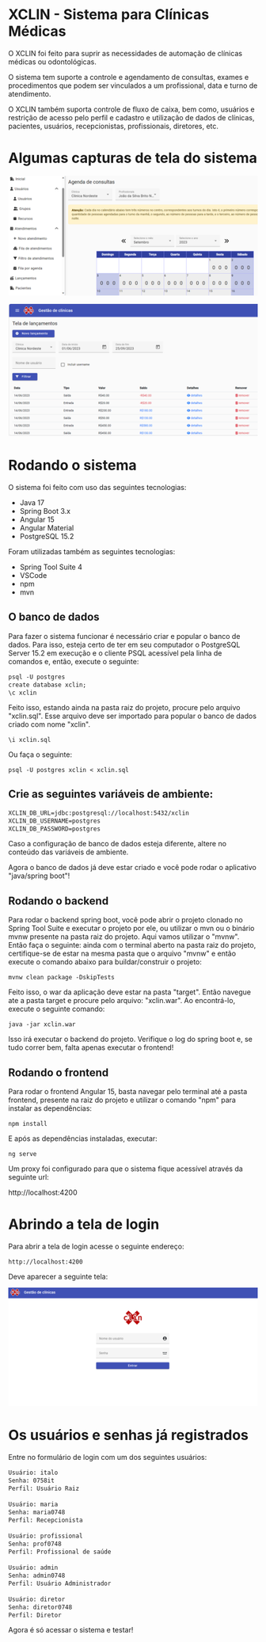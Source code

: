 # XCLIN - Sistema para Clínicas Médicas

O XCLIN foi feito para suprir as necessidades de automação de clínicas médicas ou odontológicas. 

O sistema tem suporte a controle e agendamento de consultas, exames e procedimentos que podem ser vinculados a um profissional, data e turno de atendimento. 

O XCLIN também suporta controle de fluxo de caixa, bem como, usuários e restrição de acesso pelo perfil e cadastro e utilização de dados de clínicas, pacientes, usuários, recepcionistas, profissionais, diretores, etc.

# Algumas capturas de tela do sistema

![Agendamento de consultas](doc/img/agenda-consultas.png)

![Tela de lançamentos](doc/img/lancamentos.png)

# Rodando o sistema

O sistema foi feito com uso das seguintes tecnologias:

* Java 17
* Spring Boot 3.x
* Angular 15
* Angular Material
* PostgreSQL 15.2

Foram utilizadas também as seguintes tecnologias:

* Spring Tool Suite 4
* VSCode
* npm
* mvn

## O banco de dados

Para fazer o sistema funcionar é necessário criar e popular o banco de dados. Para isso, esteja certo de ter em seu computador o PostgreSQL Server 15.2 em execução e o cliente PSQL acessível pela linha de comandos e, então, execute o seguinte:

```
psql -U postgres
create database xclin;
\c xclin	
  ```

Feito isso, estando ainda na pasta raiz do projeto, procure pelo arquivo "xclin.sql". Esse arquivo deve ser importado para popular o banco de dados criado com nome "xclin".

```
\i xclin.sql
```

Ou faça o seguinte:

```
psql -U postgres xclin < xclin.sql
```

## Crie as seguintes variáveis de ambiente:

```
XCLIN_DB_URL=jdbc:postgresql://localhost:5432/xclin
XCLIN_DB_USERNAME=postgres
XCLIN_DB_PASSWORD=postgres
```

Caso a configuração de banco de dados esteja diferente, altere no conteúdo das variáveis de ambiente.

Agora o banco de dados já deve estar criado e você pode rodar o aplicativo "java/spring boot"!

## Rodando o backend

Para rodar o backend spring boot, você pode abrir o projeto clonado no Spring Tool Suite e executar o projeto por ele, ou utilizar o mvn ou o binário mvnw presente na pasta raiz do 
projeto. Aqui vamos utilizar o "mvnw". Então faça o seguinte: ainda com o terminal aberto na pasta raiz do projeto, certifique-se de estar na mesma pasta que o arquivo "mvnw" e então execute o comando abaixo para buildar/construir o projeto:

```
mvnw clean package -DskipTests
```

Feito isso, o war da aplicação deve estar na pasta "target". Então navegue ate a pasta target e procure pelo arquivo: "xclin.war". Ao encontrá-lo, execute o seguinte comando:

```
java -jar xclin.war
```
Isso irá executar o backend do projeto. Verifique o log do spring boot e, se tudo correr bem, falta apenas executar o frontend!

## Rodando o frontend

Para rodar o frontend Angular 15, basta navegar pelo terminal até a pasta frontend, presente na raiz do projeto e utilizar o comando "npm" para instalar as dependências:

```
npm install
```

E após as dependências instaladas, executar:

```
ng serve
```

Um proxy foi configurado para que o sistema fique acessível através da seguinte url:

http://localhost:4200

# Abrindo a tela de login

Para abrir a tela de login acesse o seguinte endereço:

```
http://localhost:4200
```

Deve aparecer a seguinte tela:

![Tela de Login](doc/img/login.png)

# Os usuários e senhas já registrados

Entre no formulário de login com um dos seguintes usuários:

```
Usuário: italo
Senha: 0758it
Perfil: Usuário Raiz

Usuário: maria
Senha: maria0748
Perfil: Recepcionista

Usuário: profissional
Senha: prof0748
Perfil: Profissional de saúde

Usuário: admin
Senha: admin0748
Perfil: Usuário Administrador

Usuário: diretor
Senha: diretor0748
Perfil: Diretor
```

Agora é só acessar o sistema e testar!
